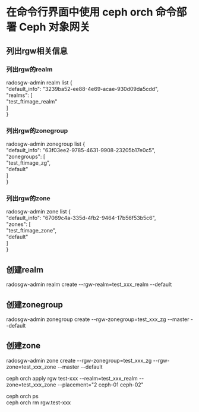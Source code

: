 # 在命令行界面中使用 ceph orch 命令部署 Ceph 对象网关
## 列出rgw相关信息
### 列出rgw的realm<br>
radosgw-admin realm list 
{<br>
    "default_info": "3239ba52-ee88-4e69-acae-930d09da5cdd",<br>
    "realms": [<br>
        "test_ftimage_realm"<br>
    ]<br>
}<br>
### 列出rgw的zonegroup<br>
radosgw-admin zonegroup list 
{<br>
    "default_info": "63f03ee2-9785-4631-9908-23205b17e0c5",<br>
    "zonegroups": [<br>
        "test_ftimage_zg",<br>
        "default"<br>
    ]<br>
}<br>

### 列出rgw的zone<br>
radosgw-admin zone list 
{<br>
    "default_info": "67069c4a-335d-4fb2-9464-17b56f53b5c6",<br>
    "zones": [<br>
        "test_ftimage_zone",<br>
        "default"<br>
    ]<br>
}<br>

## 创建realm
radosgw-admin realm create --rgw-realm=test_xxx_realm --default<br>
## 创建zonegroup
radosgw-admin zonegroup create --rgw-zonegroup=test_xxx_zg --master --default<br>
## 创建zone
radosgw-admin zone create --rgw-zonegroup=test_xxx_zg --rgw-zone=test_xxx_zone --master --default<br>

ceph orch apply rgw test-xxx --realm=test_xxx_realm --zone=test_xxx_zone --placement="2 ceph-01 ceph-02"<br>


ceph orch ps<br>
ceph orch rm rgw.test-xxx<br>
